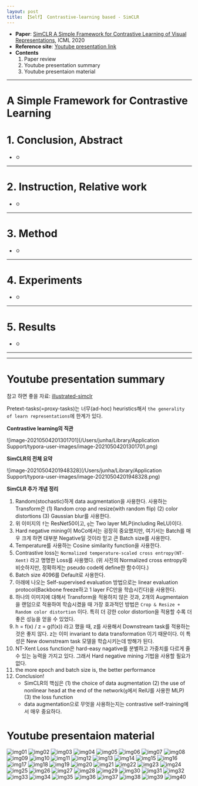 ```yaml
---
layout: post
title: 【Self】 Contrastive-learning based - SimCLR
---
```


- **Paper**: [SimCLR A Simple Framework for Contrastive Learning of Visual Representations](https://arxiv.org/pdf/2002.05709.pdf), ICML 2020 
- **Reference site**:  [Youtube presentation link](https://www.youtube.com/watch?v=FWhM3juUM6s)
- **Contents**
  1. Paper review
  2. Youtube presentation summary
  3. Youtube presentaion material





---

# A Simple Framework for Contrastive Learning

# 1. Conclusion, Abstract

- ㅇ



---

# 2. Instruction, Relative work

- ㅇ



---

# 3. Method

- ㅇ



---

# 4. Experiments

- ㅇ



---

# 5. Results

- ㅇ



---

---

# Youtube presentation summary

참고 하면 좋을 자료: [illustrated-simclr](https://amitness.com/2020/03/illustrated-simclr/)

Pretext-tasks(=proxy-tasks)는 너무(ad-hoc) heuristics해서 `the generality of learn representations`에 한계가 있다. 

**Contrastive learning의 직관**

![image-20210504201301701](/Users/junha/Library/Application Support/typora-user-images/image-20210504201301701.png)

**SimCLR의 전체 요약**

![image-20210504201948328](/Users/junha/Library/Application Support/typora-user-images/image-20210504201948328.png)

**SimCLR 추가 개념 정리**

1. Random(stochastic)하게 data augmentation을 사용한다. 사용하는 Transform은 (1) Random crop and resize(with random flip) (2) color distortions (3) Gaussian blur를 사용한다. 
2. 위 이미지의 `f`는 ResNet50이고, `g`는 Two layer MLP(including ReLU)이다. 
3. Hard negative mining이 MoCo에서는 굉장히 중요했지만, 여기서는 Batch를 매우 크게 하면 대부분 Negative일 것이라 믿고 큰 Batch size를 사용한다. 
4. Temperature를 사용하는 Cosine similarity function을 사용한다.
5. Contrastive loss는 `Normalized temperature-scaled cross entropy(NT-Xent)` 라고 명명한 Loss를 사용했다. (위 사진의 Normalized cross entropy와 비슷하지만, 정확하게는 pseudo code에 define한 함수이다.)
6. Batch size 4096를 Default로 사용한다. 
7. 아래에 나오는 Self-supervised evaluation 방법으로는 linear evaluation protocol(Backbone freeze하고 1 layer FC만을 학습시킨다)을 사용한다. 
8. 하나의 이미지에 대해서 Transform을 적용하지 않은 것과, 2개의 Augmentaion을 랜덤으로 적용하여 학습시켰을 때 가장 효과적인 방법은 `Crop & Resize + Random color distortion` 이다. 특히 더 강한 color distortion을 적용할 수록 더 좋은 성능을 얻을 수 있었다. 
9. h = f(x) / z = g(f(x)) 라고 했을 때, z를 사용해서 Downstream task를 적용하는 것은 좋지 않다. z는 이미 invariant to data transformation 이기 때문이다. 이 특성은 New downstream task 모델을 학습시키는데 방해가 된다. 
10. NT-Xent Loss function은 hard-easy nagative를 분별하고 가중치를 다르게 줄 수 있는 능력을 가지고 있다. 그래서 Hard negative mining 기법을 사용할 필요가 없다.
11. the more epoch and batch size is, the better performance
12. Conclusion!
    - SimCLR의 핵심은 (1) the choice of data augmentation (2) the use of nonlinear head at the end of the network(`g`에서 RelU를 사용한 MLP) (3) the loss function
    - data augmentation으로 무엇을 사용하는지는 contrastive self-training에서 매우 중요하다.



# Youtube presentaion material
![img01](https://github.com/junha1125/Imgaes_For_GitBlog/blob/master/2021-5/9_SimCLR-Youtube/9_SimCLR-Youtube-01.png?raw=true)
![img02](https://github.com/junha1125/Imgaes_For_GitBlog/blob/master/2021-5/9_SimCLR-Youtube/9_SimCLR-Youtube-02.png?raw=true)
![img03](https://github.com/junha1125/Imgaes_For_GitBlog/blob/master/2021-5/9_SimCLR-Youtube/9_SimCLR-Youtube-03.png?raw=true)
![img04](https://github.com/junha1125/Imgaes_For_GitBlog/blob/master/2021-5/9_SimCLR-Youtube/9_SimCLR-Youtube-04.png?raw=true)
![img05](https://github.com/junha1125/Imgaes_For_GitBlog/blob/master/2021-5/9_SimCLR-Youtube/9_SimCLR-Youtube-05.png?raw=true)
![img06](https://github.com/junha1125/Imgaes_For_GitBlog/blob/master/2021-5/9_SimCLR-Youtube/9_SimCLR-Youtube-06.png?raw=true)
![img07](https://github.com/junha1125/Imgaes_For_GitBlog/blob/master/2021-5/9_SimCLR-Youtube/9_SimCLR-Youtube-07.png?raw=true)
![img08](https://github.com/junha1125/Imgaes_For_GitBlog/blob/master/2021-5/9_SimCLR-Youtube/9_SimCLR-Youtube-08.png?raw=true)
![img09](https://github.com/junha1125/Imgaes_For_GitBlog/blob/master/2021-5/9_SimCLR-Youtube/9_SimCLR-Youtube-09.png?raw=true)
![img10](https://github.com/junha1125/Imgaes_For_GitBlog/blob/master/2021-5/9_SimCLR-Youtube/9_SimCLR-Youtube-10.png?raw=true)
![img11](https://github.com/junha1125/Imgaes_For_GitBlog/blob/master/2021-5/9_SimCLR-Youtube/9_SimCLR-Youtube-11.png?raw=true)
![img12](https://github.com/junha1125/Imgaes_For_GitBlog/blob/master/2021-5/9_SimCLR-Youtube/9_SimCLR-Youtube-12.png?raw=true)
![img13](https://github.com/junha1125/Imgaes_For_GitBlog/blob/master/2021-5/9_SimCLR-Youtube/9_SimCLR-Youtube-13.png?raw=true)
![img14](https://github.com/junha1125/Imgaes_For_GitBlog/blob/master/2021-5/9_SimCLR-Youtube/9_SimCLR-Youtube-14.png?raw=true)
![img15](https://github.com/junha1125/Imgaes_For_GitBlog/blob/master/2021-5/9_SimCLR-Youtube/9_SimCLR-Youtube-15.png?raw=true)
![img16](https://github.com/junha1125/Imgaes_For_GitBlog/blob/master/2021-5/9_SimCLR-Youtube/9_SimCLR-Youtube-16.png?raw=true)
![img17](https://github.com/junha1125/Imgaes_For_GitBlog/blob/master/2021-5/9_SimCLR-Youtube/9_SimCLR-Youtube-17.png?raw=true)
![img18](https://github.com/junha1125/Imgaes_For_GitBlog/blob/master/2021-5/9_SimCLR-Youtube/9_SimCLR-Youtube-18.png?raw=true)
![img19](https://github.com/junha1125/Imgaes_For_GitBlog/blob/master/2021-5/9_SimCLR-Youtube/9_SimCLR-Youtube-19.png?raw=true)
![img20](https://github.com/junha1125/Imgaes_For_GitBlog/blob/master/2021-5/9_SimCLR-Youtube/9_SimCLR-Youtube-20.png?raw=true)
![img21](https://github.com/junha1125/Imgaes_For_GitBlog/blob/master/2021-5/9_SimCLR-Youtube/9_SimCLR-Youtube-21.png?raw=true)
![img22](https://github.com/junha1125/Imgaes_For_GitBlog/blob/master/2021-5/9_SimCLR-Youtube/9_SimCLR-Youtube-22.png?raw=true)
![img23](https://github.com/junha1125/Imgaes_For_GitBlog/blob/master/2021-5/9_SimCLR-Youtube/9_SimCLR-Youtube-23.png?raw=true)
![img24](https://github.com/junha1125/Imgaes_For_GitBlog/blob/master/2021-5/9_SimCLR-Youtube/9_SimCLR-Youtube-24.png?raw=true)
![img25](https://github.com/junha1125/Imgaes_For_GitBlog/blob/master/2021-5/9_SimCLR-Youtube/9_SimCLR-Youtube-25.png?raw=true)
![img26](https://github.com/junha1125/Imgaes_For_GitBlog/blob/master/2021-5/9_SimCLR-Youtube/9_SimCLR-Youtube-26.png?raw=true)
![img27](https://github.com/junha1125/Imgaes_For_GitBlog/blob/master/2021-5/9_SimCLR-Youtube/9_SimCLR-Youtube-27.png?raw=true)
![img28](https://github.com/junha1125/Imgaes_For_GitBlog/blob/master/2021-5/9_SimCLR-Youtube/9_SimCLR-Youtube-28.png?raw=true)
![img29](https://github.com/junha1125/Imgaes_For_GitBlog/blob/master/2021-5/9_SimCLR-Youtube/9_SimCLR-Youtube-29.png?raw=true)
![img30](https://github.com/junha1125/Imgaes_For_GitBlog/blob/master/2021-5/9_SimCLR-Youtube/9_SimCLR-Youtube-30.png?raw=true)
![img31](https://github.com/junha1125/Imgaes_For_GitBlog/blob/master/2021-5/9_SimCLR-Youtube/9_SimCLR-Youtube-31.png?raw=true)
![img32](https://github.com/junha1125/Imgaes_For_GitBlog/blob/master/2021-5/9_SimCLR-Youtube/9_SimCLR-Youtube-32.png?raw=true)
![img33](https://github.com/junha1125/Imgaes_For_GitBlog/blob/master/2021-5/9_SimCLR-Youtube/9_SimCLR-Youtube-33.png?raw=true)
![img34](https://github.com/junha1125/Imgaes_For_GitBlog/blob/master/2021-5/9_SimCLR-Youtube/9_SimCLR-Youtube-34.png?raw=true)
![img35](https://github.com/junha1125/Imgaes_For_GitBlog/blob/master/2021-5/9_SimCLR-Youtube/9_SimCLR-Youtube-35.png?raw=true)
![img36](https://github.com/junha1125/Imgaes_For_GitBlog/blob/master/2021-5/9_SimCLR-Youtube/9_SimCLR-Youtube-36.png?raw=true)
![img37](https://github.com/junha1125/Imgaes_For_GitBlog/blob/master/2021-5/9_SimCLR-Youtube/9_SimCLR-Youtube-37.png?raw=true)
![img38](https://github.com/junha1125/Imgaes_For_GitBlog/blob/master/2021-5/9_SimCLR-Youtube/9_SimCLR-Youtube-38.png?raw=true)
![img39](https://github.com/junha1125/Imgaes_For_GitBlog/blob/master/2021-5/9_SimCLR-Youtube/9_SimCLR-Youtube-39.png?raw=true)
![img40](https://github.com/junha1125/Imgaes_For_GitBlog/blob/master/2021-5/9_SimCLR-Youtube/9_SimCLR-Youtube-40.png?raw=true)





















